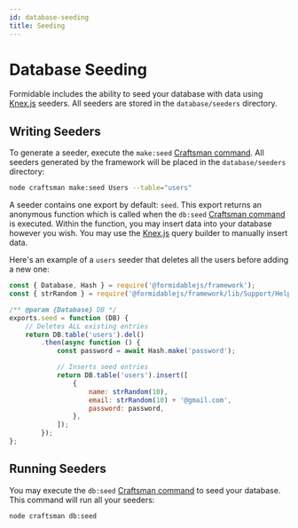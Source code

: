 ```yaml
---
id: database-seeding
title: Seeding
---
```


# Database Seeding

Formidable includes the ability to seed your database with data using [Knex.js](http://knexjs.org/) seeders. All seeders are stored in the `database/seeders` directory.

## Writing Seeders

To generate a seeder, execute the `make:seed` [Craftsman command](/docs/craftsman). All seeders generated by the framework will be placed in the `database/seeders` directory:

```bash
node craftsman make:seed Users --table="users"
```

A seeder contains one export by default: `seed`. This export returns an anonymous function which is called when the `db:seed` [Craftsman command](/docs/craftsman) is executed. Within the function, you may insert data into your database however you wish. You may use the [Knex.js](http://knexjs.org/) query builder to manually insert data.

Here's an example of a `users` seeder that deletes all the users before adding a new one:

```js title="database/seeds/20220508114827_users.js"
const { Database, Hash } = require('@formidablejs/framework');
const { strRandom } = require('@formidablejs/framework/lib/Support/Helpers');

/** @param {Database} DB */
exports.seed = function (DB) {
	// Deletes ALL existing entries
	return DB.table('users').del()
		.then(async function () {
			const password = await Hash.make('password');

			// Inserts seed entries
			return DB.table('users').insert([
				{
					name: strRandom(10),
					email: strRandom(10) + '@gmail.com',
					password: password,
				},
			]);
		});
};
```

## Running Seeders

You may execute the `db:seed` [Craftsman command](/docs/craftsman) to seed your database. This command will run all your seeders:

```bash
node craftsman db:seed
```
